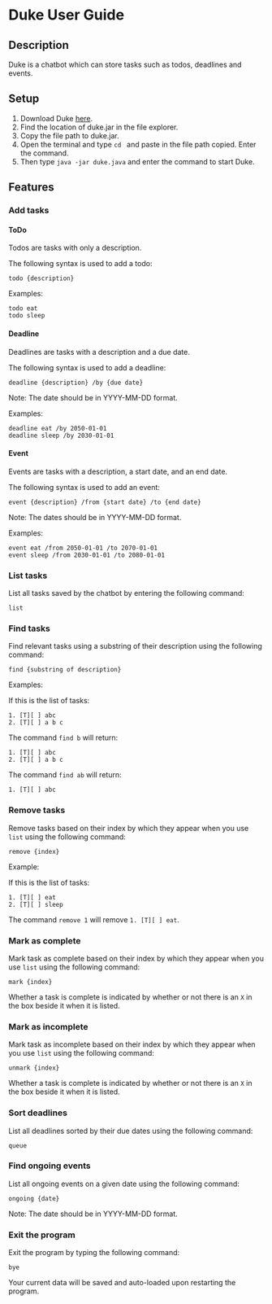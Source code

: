 # Duke User Guide

## Description
Duke is a chatbot which can store tasks such as todos, deadlines and events.

## Setup
1. Download Duke [here](https://github.com/jedkohjk/ip/releases).
2. Find the location of duke.jar in the file explorer.
3. Copy the file path to duke.jar.
4. Open the terminal and type ```cd ``` and paste in the file path copied. Enter the command.
5. Then type ```java -jar duke.java``` and enter the command to start Duke.

## Features 

### Add tasks

#### ToDo

Todos are tasks with only a description.

The following syntax is used to add a todo:

```
todo {description}
```

Examples:
```
todo eat
todo sleep
```

#### Deadline

Deadlines are tasks with a description and a due date.

The following syntax is used to add a deadline:

```
deadline {description} /by {due date}
```

Note: The date should be in YYYY-MM-DD format.

Examples:
```
deadline eat /by 2050-01-01
deadline sleep /by 2030-01-01
```

#### Event

Events are tasks with a description, a start date, and an end date.

The following syntax is used to add an event:

```
event {description} /from {start date} /to {end date}
```

Note: The dates should be in YYYY-MM-DD format.

Examples:
```
event eat /from 2050-01-01 /to 2070-01-01
event sleep /from 2030-01-01 /to 2080-01-01
```

### List tasks

List all tasks saved by the chatbot by entering the following command:

```
list
```

### Find tasks

Find relevant tasks using a substring of their description using the following command:

```
find {substring of description}
```

Examples:

If this is the list of tasks:

```
1. [T][ ] abc
2. [T][ ] a b c
```

The command ```find b``` will return:

```
1. [T][ ] abc
2. [T][ ] a b c
```

The command ```find ab``` will return:

```
1. [T][ ] abc
```

### Remove tasks

Remove tasks based on their index by which they appear when you use ```list``` using the following command:

```
remove {index}
```

Example:

If this is the list of tasks:

```
1. [T][ ] eat
2. [T][ ] sleep
```

The command ```remove 1``` will remove ```1. [T][ ] eat```.

### Mark as complete

Mark task as complete based on their index by which they appear when you use ```list``` using the following command:

```
mark {index}
```

Whether a task is complete is indicated by whether or not there is an ```X``` in the box beside it when it is listed.

### Mark as incomplete

Mark task as incomplete based on their index by which they appear when you use ```list``` using the following command:

```
unmark {index}
```

Whether a task is complete is indicated by whether or not there is an ```X``` in the box beside it when it is listed.

### Sort deadlines

List all deadlines sorted by their due dates using the following command:

```
queue
```

### Find ongoing events

List all ongoing events on a given date using the following command:

```
ongoing {date}
```
Note: The date should be in YYYY-MM-DD format.

### Exit the program

Exit the program by typing the following command:

```
bye
```

Your current data will be saved and auto-loaded upon restarting the program.
